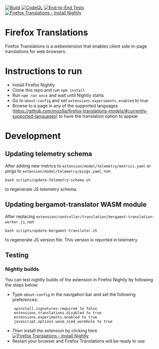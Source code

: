 [![Build](https://github.com/mozilla/firefox-translations/actions/workflows/build_main.yml/badge.svg)](https://github.com/mozilla/firefox-translations/actions/workflows/build_main.yml) [![CodeQL](https://github.com/mozilla/firefox-translations/actions/workflows/codeql-analysis.yml/badge.svg)](https://github.com/mozilla/firefox-translations/actions/workflows/codeql-analysis.yml) [![End-to-End Tests](https://github.com/mozilla/firefox-translations/actions/workflows/e2etest.yml/badge.svg?branch=main&event=push)](https://github.com/mozilla/firefox-translations/actions/workflows/e2etest.yml)  [![Firefox Translations - Install Nightly](https://img.shields.io/badge/Firefox_Translations-Install_Nightly-2ea44f)](https://github.com/andrenatal/firefox-translations/releases/download/nightly/firefox_translations.xpi) 


# Firefox Translations
Firefox Translations is a webextension that enables client side in-page translations for web browsers.

# Instructions to run
- Install Firefox Nightly
- Clone this repo and run `npm install`
- Run `npm run once` and wait until Nightly starts
- Go to `about:config` and set `extensions.experiments.enabled` to true
- Browse to a page in any of the supported languages (https://github.com/mozilla/firefox-translations-models/#currently-supported-languages) to have the translation option to appear


# Development

## Updating telemetry schema

After adding new metrics to `extension/model/telemetry/metrics.yaml` or pings to `extension/model/telemetry/pings.yaml`, run 
```
bash scripts/update-telemetry-schema.sh
```
to regenerate JS telemetry schema.

## Updating bergamot-translator WASM module

After replacing `extension/controller/translation/bergamot-translation-worker.js`, run

```
bash scripts/update-bergamot-translator.sh
```

to regenerate JS version file. This version is reported in telemetry.

## Testing

### Nightly builds

You can test nightly builds of the extension in Firefox Nightly by following the steps below:
- Type `about:config` in the navigation bar and set the following preferences:

```
    xpinstall.signatures.required to false
    extensions.translations.disabled to true
    extensions.experiments.enabled to true
    javascript.options.wasm_simd_wormhole to true
```

- Then install the extension by clicking here  [![Firefox Translations - Install Nightly](https://img.shields.io/badge/Firefox_Translations-Install_Nightly-2ea44f)](https://github.com/andrenatal/firefox-translations/releases/download/nightly/firefox_translations.xpi) 
- Restart your browser and Firefox Translations will be ready to use

